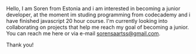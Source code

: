 Hello, I am Soren from Estonia and i am interested in becoming a junior developer, at the moment im studing programming from codecademy and i have finished javascript 20 hour course.
I'm currently looking into collaborating on projects that help me reach my goal of becoming a junior.
You can reach me here or via e-mail sorensaartss@gmail.com.

Thank you!
